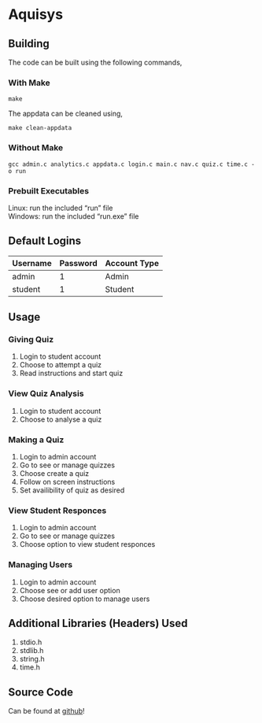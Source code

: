 # Aquisys

## Building
The code can be built using the following commands,

### With Make
```
make
```
The appdata can be cleaned using,
```
make clean-appdata
```
### Without Make
```
gcc admin.c analytics.c appdata.c login.c main.c nav.c quiz.c time.c -o run
```
### Prebuilt Executables
Linux: run the included “run” file<br>
Windows: run the included  “run.exe” file

## Default Logins
| Username | Password | Account Type |
| -------- | -------- | ------------ |
|  admin   |    1     |    Admin     |
| student  |    1     |   Student    |

## Usage
### Giving Quiz
 1. Login to student account
 2. Choose to attempt a quiz
 3. Read instructions and start quiz

### View Quiz Analysis
 1. Login to student account
 2. Choose to analyse a quiz

### Making a Quiz
 1. Login to admin account
 2. Go to see or manage quizzes
 3. Choose create a quiz
 4. Follow on screen instructions
 5. Set availibility of quiz as desired

### View Student Responces
 1. Login to admin account
 2. Go to see or manage quizzes
 3. Choose option to view student responces

### Managing Users
 1. Login to admin account
 2. Choose see or add user option
 3. Choose desired option to manage users

## Additional Libraries (Headers) Used
 1. stdio.h
 2. stdlib.h
 3. string.h
 4. time.h

## Source Code
Can be found at [github](https://github.com/karthikmurakonda/Aquisys/)!
